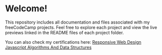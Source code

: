 # Welcome!

This repository includes all documentation and files associated with my freeCodeCamp projects.
Feel free to explore each project and view the live previews linked in the README files of each project folder.

You can also check my certifications here:
[Responsive Web Design](https://www.freecodecamp.org/certification/macleb1903/responsive-web-design)
[Javascript Algorithms And Data Structures](https://www.freecodecamp.org/certification/macleb1903/javascript-algorithms-and-data-structures-v8)
